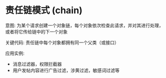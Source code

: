 # 责任链模式 (chain)

意图: 为某个请求创建一个对象链，每个对象依次检查此请求，并对其进行处理，或者将它传给链中的下一个对象

关键代码: 责任链中每个对象都拥有同一个父类（或接口）

应用实例:

- 消息过滤器，权限拦截器
- 用户发帖内容进行广告过滤，涉黄过滤，敏感词过滤等